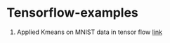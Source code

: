 # Tensorflow-examples
1.  Applied Kmeans on MNIST data in tensor flow <a href="https://github.com/amraw/Tensorflow-examples/blob/master/Simple%20Models/kmeans.py"> link </a>
